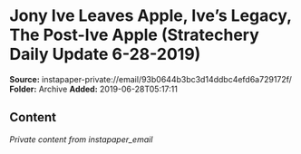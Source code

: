 # Jony Ive Leaves Apple, Ive’s Legacy, The Post-Ive Apple (Stratechery Daily Update 6-28-2019)

**Source:** instapaper-private://email/93b0644b3bc3d14ddbc4efd6a729172f/
**Folder:** Archive
**Added:** 2019-06-28T05:17:11




## Content
*Private content from instapaper_email*
